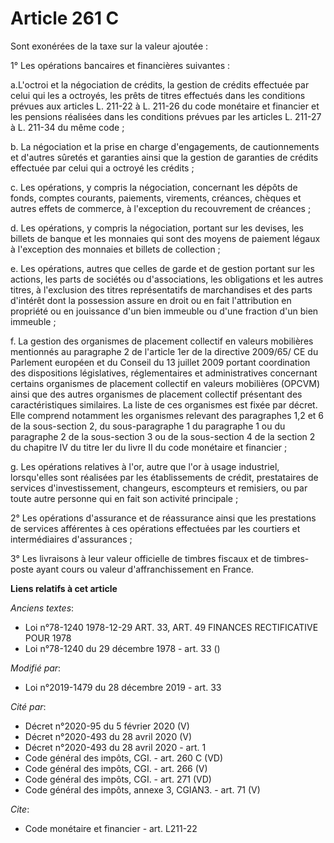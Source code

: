 # Article 261 C

Sont exonérées de la taxe sur la valeur ajoutée :

1° Les opérations bancaires et financières suivantes :

a.L'octroi et la négociation de crédits, la gestion de crédits effectuée par celui qui les a octroyés, les prêts de titres
effectués dans les conditions prévues aux articles L. 211-22 à L. 211-26 du code monétaire et financier et les pensions
réalisées dans les conditions prévues par les articles L. 211-27 à L. 211-34 du même code ;

b. La négociation et la prise en charge d'engagements, de cautionnements et d'autres sûretés et garanties ainsi que la
gestion de garanties de crédits effectuée par celui qui a octroyé les crédits ;

c. Les opérations, y compris la négociation, concernant les dépôts de fonds, comptes courants, paiements, virements,
créances, chèques et autres effets de commerce, à l'exception du recouvrement de créances ;

d. Les opérations, y compris la négociation, portant sur les devises, les billets de banque et les monnaies qui sont des
moyens de paiement légaux à l'exception des monnaies et billets de collection ;

e. Les opérations, autres que celles de garde et de gestion portant sur les actions, les parts de sociétés ou d'associations,
les obligations et les autres titres, à l'exclusion des titres représentatifs de marchandises et des parts d'intérêt dont la
possession assure en droit ou en fait l'attribution en propriété ou en jouissance d'un bien immeuble ou d'une fraction d'un
bien immeuble ;

f. La gestion des organismes de placement collectif en valeurs mobilières mentionnés au paragraphe 2 de l'article 1er de la
directive 2009/65/ CE du Parlement européen et du Conseil du 13 juillet 2009 portant coordination des dispositions
législatives, réglementaires et administratives concernant certains organismes de placement collectif en valeurs mobilières
(OPCVM) ainsi que des autres organismes de placement collectif présentant des caractéristiques similaires. La liste de ces
organismes est fixée par décret. Elle comprend notamment les organismes relevant des paragraphes 1,2 et 6 de la sous-section
2, du sous-paragraphe 1 du paragraphe 1 ou du paragraphe 2 de la sous-section 3 ou de la sous-section 4 de la section 2 du
chapitre IV du titre Ier du livre II du code monétaire et financier ;

g. Les opérations relatives à l'or, autre que l'or à usage industriel, lorsqu'elles sont réalisées par les établissements de
crédit, prestataires de services d'investissement, changeurs, escompteurs et remisiers, ou par toute autre personne qui en
fait son activité principale ;

2° Les opérations d'assurance et de réassurance ainsi que les prestations de services afférentes à ces opérations effectuées
par les courtiers et intermédiaires d'assurances ;

3° Les livraisons à leur valeur officielle de timbres fiscaux et de timbres-poste ayant cours ou valeur d'affranchissement en
France.

**Liens relatifs à cet article**

_Anciens textes_:

  - Loi n°78-1240 1978-12-29 ART. 33, ART. 49 FINANCES RECTIFICATIVE POUR 1978
  - Loi n°78-1240 du 29 décembre 1978 - art. 33 ()

_Modifié par_:

  - Loi n°2019-1479 du 28 décembre 2019 - art. 33

_Cité par_:

  - Décret n°2020-95 du 5 février 2020 (V)
  - Décret n°2020-493 du 28 avril 2020 (V)
  - Décret n°2020-493 du 28 avril 2020 - art. 1
  - Code général des impôts, CGI. - art. 260 C (VD)
  - Code général des impôts, CGI. - art. 266 (V)
  - Code général des impôts, CGI. - art. 271 (VD)
  - Code général des impôts, annexe 3, CGIAN3. - art. 71 (V)

_Cite_:

  - Code monétaire et financier - art. L211-22
